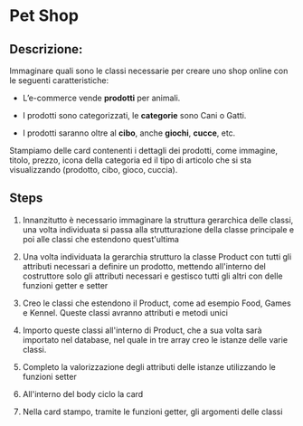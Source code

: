 # **Pet Shop**

## **Descrizione:**

Immaginare quali sono le classi necessarie per creare uno shop online con le seguenti caratteristiche:
  
  - L’e-commerce vende **prodotti** per animali.
  
  - I prodotti sono categorizzati, le **categorie** sono Cani o Gatti.
  
  - I prodotti saranno oltre al **cibo**, anche **giochi**, **cucce**, etc.

Stampiamo delle card contenenti i dettagli dei prodotti, come immagine, titolo, prezzo, icona della categoria ed il tipo di articolo che si sta visualizzando (prodotto, cibo, gioco, cuccia).

## Steps

1. Innanzitutto è necessario immaginare la struttura gerarchica delle classi, una volta individuata si passa alla strutturazione della classe principale e poi alle classi che estendono quest'ultima

2. Una volta individuata la gerarchia strutturo la classe Product con tutti gli attributi necessari a definire un prodotto, mettendo all'interno del costruttore solo gli attributi necessari e gestisco tutti gli altri con delle funzioni getter e setter

3. Creo le classi che estendono il Product, come ad esempio Food, Games e Kennel. Queste classi avranno attributi e metodi unici

4. Importo queste classi all'interno di Product, che a sua volta sarà importato nel database, nel quale in tre array creo le istanze delle varie classi.

5. Completo la valorizzazione degli attributi delle istanze utilizzando le funzioni setter

6. All'interno del body ciclo la card

7. Nella card stampo, tramite le funzioni getter, gli argomenti delle classi